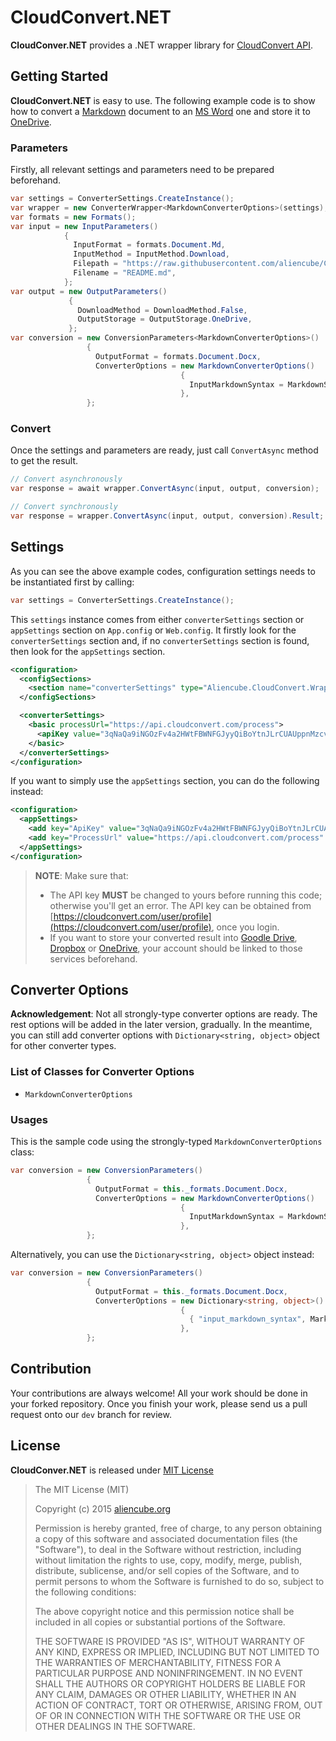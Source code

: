 # CloudConvert.NET #

**CloudConver.NET** provides a .NET wrapper library for [CloudConvert API](http://cloudconvert.com).


## Getting Started ##

**CloudConvert.NET** is easy to use. The following example code is to show how to convert a [Markdown](http://daringfireball.net/projects/markdown/) document to an [MS Word](https://products.office.com/en-us/word) one and store it to [OneDrive](https://onedrive.live.com).


### Parameters ###

Firstly, all relevant settings and parameters need to be prepared beforehand.

```csharp
var settings = ConverterSettings.CreateInstance();
var wrapper = new ConverterWrapper<MarkdownConverterOptions>(settings);
var formats = new Formats();
var input = new InputParameters()
            {
              InputFormat = formats.Document.Md,
              InputMethod = InputMethod.Download,
              Filepath = "https://raw.githubusercontent.com/aliencube/CloudConvert.NET/dev/README.md",
              Filename = "README.md",
            };
var output = new OutputParameters()
             {
               DownloadMethod = DownloadMethod.False,
               OutputStorage = OutputStorage.OneDrive,
             };
var conversion = new ConversionParameters<MarkdownConverterOptions>()
                 {
                   OutputFormat = formats.Document.Docx,
                   ConverterOptions = new MarkdownConverterOptions()
                                      {
                                        InputMarkdownSyntax = MarkdownSyntaxType.Auto
                                      },
                 };
```


### Convert ###

Once the settings and parameters are ready, just call `ConvertAsync` method to get the result.

```csharp
// Convert asynchronously
var response = await wrapper.ConvertAsync(input, output, conversion);

// Convert synchronously
var response = wrapper.ConvertAsync(input, output, conversion).Result;
```


## Settings ##

As you can see the above example codes, configuration settings needs to be instantiated first by calling:

```csharp
var settings = ConverterSettings.CreateInstance();
```

This `settings` instance comes from either `converterSettings` section or `appSettings` section on `App.config` or `Web.config`. It firstly look for the `converterSettings` section and, if no `converterSettings` section is found, then look for the `appSettings` section.

```xml
<configuration>
  <configSections>
    <section name="converterSettings" type="Aliencube.CloudConvert.Wrapper.ConverterSettings, Aliencube.CloudConvert.Wrapper" requirePermission="false" />
  </configSections>

  <converterSettings>
    <basic processUrl="https://api.cloudconvert.com/process">
      <apiKey value="3qNaQa9iNGOzFv4a2HWtFBWNFGJyyQiBoYtnJLrCUAUppnMzcvZrV7SYKF1_Q4P55zcnFbZni14poKBmCT-BaQ" />
    </basic>
  </converterSettings>
</configuration>
```

If you want to simply use the `appSettings` section, you can do the following instead:

```xml
<configuration>
  <appSettings>
    <add key="ApiKey" value="3qNaQa9iNGOzFv4a2HWtFBWNFGJyyQiBoYtnJLrCUAUppnMzcvZrV7SYKF1_Q4P55zcnFbZni14poKBmCT-BaQ" />
    <add key="ProcessUrl" value="https://api.cloudconvert.com/process" />
  </appSettings>
</configuration>
```

> **NOTE**: Make sure that:
> 
> * The API key **MUST** be changed to yours before running this code; otherwise you'll get an error. The API key can be obtained from [https://cloudconvert.com/user/profile](https://cloudconvert.com/user/profile), once you login.
> * If you want to store your converted result into [Goodle Drive](https://drive.google.com), [Dropbox](https://dropbox.com) or [OneDrive](https://onedrive.live.com), your account should be linked to those services beforehand.


## Converter Options ##

**Acknowledgement**: Not all strongly-type converter options are ready. The rest options will be added in the later version, gradually. In the meantime, you can still add converter options with `Dictionary<string, object>` object for other converter types.


### List of Classes for Converter Options ###

* `MarkdownConverterOptions`


### Usages ###

This is the sample code using the strongly-typed `MarkdownConverterOptions` class:

```csharp
var conversion = new ConversionParameters()
                 {
                   OutputFormat = this._formats.Document.Docx,
                   ConverterOptions = new MarkdownConverterOptions()
                                      {
                                        InputMarkdownSyntax = MarkdownSyntaxType.Auto
                                      },
                 };

```

Alternatively, you can use the `Dictionary<string, object>` object instead:

```csharp
var conversion = new ConversionParameters()
                 {
                   OutputFormat = this._formats.Document.Docx,
                   ConverterOptions = new Dictionary<string, object>()
                                      {
                                        { "input_markdown_syntax", MarkdownSyntaxType.Auto },
                                      },
                 };
```

## Contribution ##

Your contributions are always welcome! All your work should be done in your forked repository. Once you finish your work, please send us a pull request onto our `dev` branch for review.


## License ##

**CloudConver.NET** is released under [MIT License](http://opensource.org/licenses/MIT)

> The MIT License (MIT)
>
> Copyright (c) 2015 [aliencube.org](http://aliencube.org)
> 
> Permission is hereby granted, free of charge, to any person obtaining a copy of this software and associated documentation files (the "Software"), to deal in the Software without restriction, including without limitation the rights to use, copy, modify, merge, publish, distribute, sublicense, and/or sell copies of the Software, and to permit persons to whom the Software is furnished to do so, subject to the following conditions:
> 
> The above copyright notice and this permission notice shall be included in all copies or substantial portions of the Software.
> 
> THE SOFTWARE IS PROVIDED "AS IS", WITHOUT WARRANTY OF ANY KIND, EXPRESS OR IMPLIED, INCLUDING BUT NOT LIMITED TO THE WARRANTIES OF MERCHANTABILITY, FITNESS FOR A PARTICULAR PURPOSE AND NONINFRINGEMENT. IN NO EVENT SHALL THE AUTHORS OR COPYRIGHT HOLDERS BE LIABLE FOR ANY CLAIM, DAMAGES OR OTHER LIABILITY, WHETHER IN AN ACTION OF CONTRACT, TORT OR OTHERWISE, ARISING FROM, OUT OF OR IN CONNECTION WITH THE SOFTWARE OR THE USE OR OTHER DEALINGS IN THE SOFTWARE.
